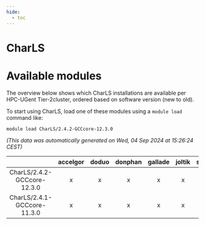 ```yaml
---
hide:
  - toc
---
```


CharLS
======

# Available modules


The overview below shows which CharLS installations are available per HPC-UGent Tier-2cluster, ordered based on software version (new to old).

To start using CharLS, load one of these modules using a `module load` command like:

```shell
module load CharLS/2.4.2-GCCcore-12.3.0
```

*(This data was automatically generated on Wed, 04 Sep 2024 at 15:26:24 CEST)*  

| |accelgor|doduo|donphan|gallade|joltik|shinx|skitty|
| :---: | :---: | :---: | :---: | :---: | :---: | :---: | :---: |
|CharLS/2.4.2-GCCcore-12.3.0|x|x|x|x|x|x|x|
|CharLS/2.4.1-GCCcore-11.3.0|x|x|x|x|x|-|x|
